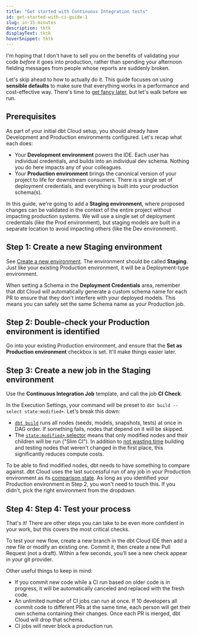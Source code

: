 ```yaml
---
title: "Get started with Continuous Integration tests"
id: get-started-with-ci-guide-1
slug: in-15-minutes
description: tktk
displayText: tktk
hoverSnippet: tktk
---
```


I'm hoping that I don't have to sell you on the benefits of validating your code _before_ it goes into production, rather than spending your afternoon fielding messages from people whose reports are suddenly broken.

Let's skip ahead to how to actually do it. This guide focuses on using **sensible defaults** to make sure that everything works in a performance and cost-effective way. There's time to [get fancy later](/guides/orchestration/custom-cicd-pipelines/1-cicd-background), but let's walk before we run.

## Prerequisites

As part of your initial dbt Cloud setup, you should already have Development and Production environments configured. Let's recap what each does:

- Your **Development environment** powers the IDE. Each user has individual credentials, and builds into an individual dev schema. Nothing you do here impacts any of your colleagues.
- Your **Production environment** brings the canonical version of your project to life for downstream consumers. There is a single set of deployment credentials, and everything is built into your production schema(s).

In this guide, we're going to add a **Staging environment**, where proposed changes can be validated in the context of the entire project without impacting production systems. We will use a single set of deployment credentials (like the Prod environment), but staging models are built in a separate location to avoid impacting others (like the Dev environment).

## Step 1: Create a new Staging environment

See [Create a new environment](/docs/dbt-cloud-environments#create-a-deployment-environment). The environment should be called **Staging**. Just like your existing Production environment, it will be a Deployment-type environment.

When setting a Schema in the **Deployment Credentials** area, remember that dbt Cloud will automatically generate a custom schema name for each PR to ensure that they don't interfere with your deployed models. This means you can safely set the same Schema name as your Production job.

## Step 2: Double-check your Production environment is identified

Go into your existing Production environment, and ensure that the **Set as Production environment** checkbox is set. It'll make things easier later.

## Step 3: Create a new job in the Staging environment

Use the **Continuous Integration Job** template, and call the job **CI Check**.

In the Execution Settings, your command will be preset to `dbt build --select state:modified+`. Let's break this down:

- [`dbt build`](/reference/commands/build) runs all nodes (seeds, models, snapshots, tests) at once in DAG order. If something fails, nodes that depend on it will be skipped.
- The [`state:modified+` selector](/reference/node-selection/methods#the-state-method) means that only modified nodes and their children will be run ("Slim CI"). In addition to [not wasting time](https://discourse.getdbt.com/t/how-we-sped-up-our-ci-runs-by-10x-using-slim-ci/2603) building and testing nodes that weren't changed in the first place, this significantly reduces compute costs.

To be able to find modified nodes, dbt needs to have something to compare against. dbt Cloud uses the last successful run of any job in your Production environment as its [comparison state](/reference/node-selection/syntax#about-node-selection). As long as you identified your Production environment in Step 2, you won't need to touch this. If you didn't, pick the right environment from the dropdown.

## Step 4: Step 4: Test your process

That's it! There are other steps you can take to be even more confident in your work, but this covers the most critical checks.

To test your new flow, create a new branch in the dbt Cloud IDE then add a new file or modify an existing one. Commit it, then create a new Pull Request (not a draft). Within a few seconds, you’ll see a new check appear in your git provider.

Other useful things to keep in mind:

- If you commit new code while a CI run based on older code is in progress, it will be automatically canceled and replaced with the fresh code.
- An unlimited number of CI jobs can run at once. If 10 developers all commit code to different PRs at the same time, each person will get their own schema containing their changes. Once each PR is merged, dbt Cloud will drop that schema.
- CI jobs will never block a production run.
